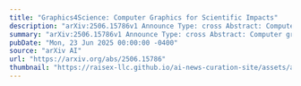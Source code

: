 ```yaml
---
title: "Graphics4Science: Computer Graphics for Scientific Impacts"
description: "arXiv:2506.15786v1 Announce Type: cross Abstract: Computer graphics, often associated with films, games, and visual effects, has long been a powerful tool for addressing scientific challenges--from its origins in 3D visualization for medical imaging to its role in modern computational modeling and simulation. This course explores the deep and evolving relationship between computer graphics and science, highlighting past achievements, ongoing contributions, and open questions that remain. We show how core methods, such as geometric reasoning and physical modeling, provide inductive biases that help address challenges in both fields, especially in data-scarce settings. To that end, we aim to reframe graphics as a modeling language for science by bridging vocabulary gaps between the two communities. Designed for both newcomers and experts, Graphics4Science invites the graphics community to engage with science, tackle high-impact problems where graphics expertise can make a difference, and contribute to the future of scientific discovery. Additional details are available on the course website: https://graphics4science.github.io"
summary: "arXiv:2506.15786v1 Announce Type: cross Abstract: Computer graphics, often associated with films, games, and visual effects, has long been a powerful tool for addressing scientific challenges--from its origins in 3D visualization for medical imaging to its role in modern computational modeling and simulation. This course explores the deep and evolving relationship between computer graphics and science, highlighting past achievements, ongoing contributions, and open questions that remain. We show how core methods, such as geometric reasoning and physical modeling, provide inductive biases that help address challenges in both fields, especially in data-scarce settings. To that end, we aim to reframe graphics as a modeling language for science by bridging vocabulary gaps between the two communities. Designed for both newcomers and experts, Graphics4Science invites the graphics community to engage with science, tackle high-impact problems where graphics expertise can make a difference, and contribute to the future of scientific discovery. Additional details are available on the course website: https://graphics4science.github.io"
pubDate: "Mon, 23 Jun 2025 00:00:00 -0400"
source: "arXiv AI"
url: "https://arxiv.org/abs/2506.15786"
thumbnail: "https://raisex-llc.github.io/ai-news-curation-site/assets/arxiv.png"
---
```


